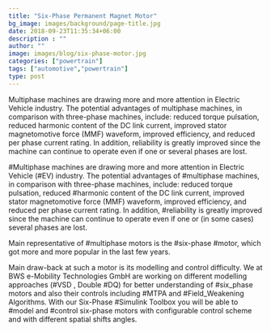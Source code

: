```yaml
---
title: "Six-Phase Permanent Magnet Motor"
bg_image: images/background/page-title.jpg
date: 2018-09-23T11:35:34+06:00
description : ""
author: ""
image: images/blog/six-phase-motor.jpg
categories: ["powertrain"]
tags: ["automotive","powertrain"]
type: post
---
```


Multiphase machines are drawing more and more attention in Electric Vehicle industry. The potential advantages of multiphase machines, in comparison with three-phase machines, include: reduced torque pulsation, reduced harmonic content of the DC link current, improved stator magnetomotive force (MMF) waveform, improved efficiency, and reduced per phase current rating. In addition, reliability is greatly improved since the machine can continue to operate even if one or several phases are lost.

#Multiphase machines are drawing more and more attention in Electric Vehicle (#EV) industry. The potential advantages of #multiphase machines, in comparison with three-phase machines, include: reduced torque pulsation, reduced #harmonic  content of the DC link current, improved stator magnetomotive force  (MMF) waveform, improved efficiency, and reduced per phase current  rating. In addition, #reliability is greatly improved since the machine can continue to operate even if one or (in some cases) several phases are lost. 

Main representative of #multiphase motors is the #six-phase #motor, which got more and more popular in the last few years.

Main draw-back at such a motor is its modelling and control difficulty. We at BWS e-Mobility Technologies GmbH are working on different modelling approaches (#VSD , Double #DQ) for better understanding of #six_phase motors and also their controls including #MTPA and #Field_Weakening Algorithms. With our Six-Phase #Simulink Toolbox you will be able to #model and #control six-phase motors with configurable control scheme and with different spatial shifts angles.  